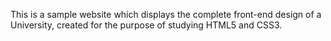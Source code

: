 This is a sample website which displays the complete front-end design of a University, created for the purpose of studying HTML5 and CSS3.

